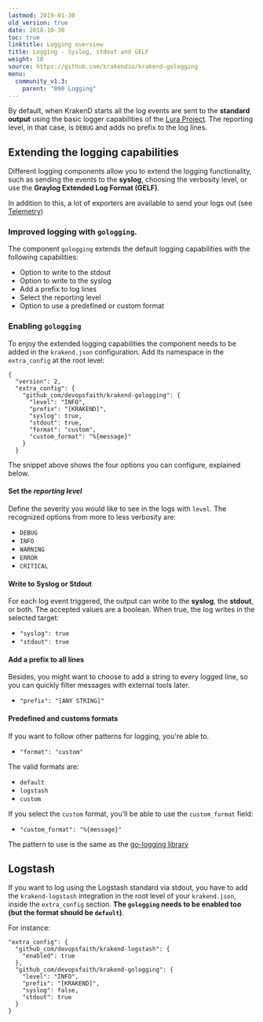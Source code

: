 ```yaml
---
lastmod: 2019-01-30
old_version: true
date: 2018-10-30
toc: true
linktitle: Logging overview
title: Logging - Syslog, stdout and GELF
weight: 10
source: https://github.com/krakendio/krakend-gologging
menu:
  community_v1.3:
    parent: "090 Logging"
---
```

By default,  when KrakenD starts all the log events are sent to the **standard output** using the basic logger capabilities of the [Lura Project](https://luraproject.org). The reporting level, in that case, is `DEBUG` and adds no prefix to the log lines.

## Extending the logging capabilities

Different logging components allow you to extend the logging functionality, such as sending the events to the **syslog**, choosing the verbosity level, or use the **Graylog Extended Log Format (GELF)**.

In addition to this, a lot of exporters are available to send your logs out (see [Telemetry](/docs/v1.3/telemetry/overview/))

### Improved logging with `gologging`.

The component `gologging` extends the default logging capabilities with the following capabilities:

- Option to write to the stdout
- Option to write to the syslog
- Add a prefix to log lines
- Select the reporting level
- Option to use a predefined or custom format

### Enabling `gologging`

To enjoy the extended logging capabilities the component needs to be added in the `krakend.json` configuration. Add its namespace in the `extra_config` at the root level:

    {
      "version": 2,
      "extra_config": {
        "github_com/devopsfaith/krakend-gologging": {
          "level": "INFO",
          "prefix": "[KRAKEND]",
          "syslog": true,
          "stdout": true,
          "format": "custom",
          "custom_format": "%{message}"
        }
      }

The snippet above shows the four options you can configure, explained below.

#### Set the *reporting level*
Define the severity you would like to see in the logs with `level`. The recognized options from more to less verbosity are:

- `DEBUG`
- `INFO`
- `WARNING`
- `ERROR`
- `CRITICAL`

#### Write to Syslog or Stdout
For each log event triggered, the output can write to the **syslog**, the **stdout**, or both. The accepted values are a boolean. When true, the log writes in the selected target:

- `"syslog": true`
- `"stdout": true`

#### Add a prefix to all lines
Besides, you might want to choose to add a string to every logged line, so you can quickly filter messages with external tools later.

- `"prefix": "[ANY STRING]"`

#### Predefined and customs formats
If you want to follow other patterns for logging, you're able to.

- `"format": "custom"`

The valid formats are:
 - `default`
 - `logstash`
 - `custom`

If you select the `custom` format, you'll be able to use the `custom_format` field:

- `"custom_format": "%{message}"`

The pattern to use is the same as the [go-logging library](https://github.com/op/go-logging/blob/master/format.go#L156)

## Logstash
If you want to log using the Logstash standard via stdout, you have to add the `krakend-logstash` integration in the
root level of your `krakend.json`, inside the `extra_config` section. **The `gologging` needs to be enabled too (but the format should be `default`)**.

For instance:

    "extra_config": {
      "github_com/devopsfaith/krakend-logstash": {
        "enabled": true
      },
      "github_com/devopsfaith/krakend-gologging": {
        "level": "INFO",
        "prefix": "[KRAKEND]",
        "syslog": false,
        "stdout": true
      }
    }
